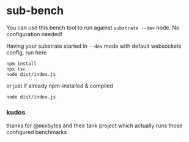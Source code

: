 # sub-bench

You can use this bench tool to run against `substrate --dev` node. No configuration needed!

Having your substrate started in `--dev` mode with default websockets config, run here

```
npm install
npx tsc
node dist/index.js
```

or just if already npm-installed & compiled

```
node dist/index.js
```

### kudos

thanks for @mixbytes and their tank project which actually runs those configured benchmarks
